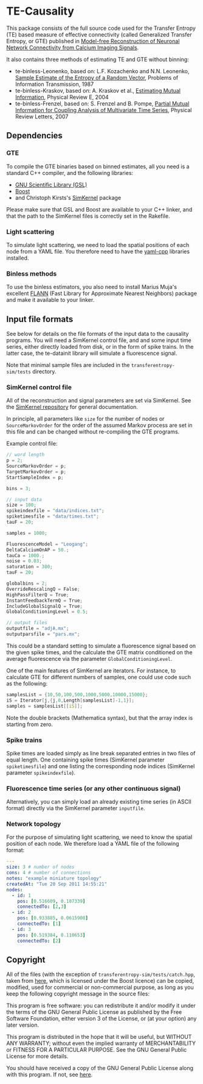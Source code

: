 # TE-Causality

This package consists of the full source code used for the Transfer Entropy (TE) based measure of effective connectivity (called Generalized Transfer Entropy, or GTE) published in [Model-free Reconstruction of Neuronal Network Connectivity from Calcium Imaging Signals](http://arxiv.org/abs/1201.0732).

It also contains three methods of estimating TE and GTE without binning:

- te-binless-Leonenko, based on: L.F. Kozachenko and N.N. Leonenko, [Sample Estimate of the Entropy of a Random Vector](http://www.mathnet.ru/php/archive.phtml?wshow=paper&jrnid=ppi&paperid=797&option_lang=eng), Problems of Information Transmission, 1987
- te-binless-Kraskov, based on: A. Kraskov et al., [Estimating Mutual Information](http://pre.aps.org/abstract/PRE/v69/i6/e066138), Physical Review E, 2004
- te-binless-Frenzel, based on: S. Frenzel and B. Pompe, [Partial Mutual Information for Coupling Analysis of Multivariate Time Series](http://prl.aps.org/abstract/PRL/v99/i20/e204101), Physical Review Letters, 2007



## Dependencies

### GTE

To compile the GTE binaries based on binned estimates, all you need is a standard C++ compiler, and the following libraries:

- [GNU Scientific Library (GSL)](http://www.gnu.org/s/gsl/)
- [Boost](http://www.boost.org/)
- and Christoph Kirsts's [SimKernel](https://github.com/ChristophKirst/SimKernel) package

Please make sure that GSL and Boost are available to your C++ linker, and that the path to the SimKernel files is correctly set in the Rakefile.

### Light scattering

To simulate light scattering, we need to load the spatial positions of each node from a YAML file. You therefore need to have the [yaml-cpp](http://code.google.com/p/yaml-cpp) libraries installed.

### Binless methods

To use the binless estimators, you also need to install Marius Muja's excellent [FLANN](https://github.com/mariusmuja/flann) (Fast Library for Approximate Nearest Neighbors) package and make it available to your linker.



## Input file formats

See below for details on the file formats of the input data to the causality programs. You will need a SimKernel control file, and and some input time series, either directly loaded from disk, or in the form of spike trains. In the latter case, the te-datainit library will simulate a fluorescence signal.

Note that minimal sample files are included in the `transferentropy-sim/tests` directory.

### SimKernel control file

All of the reconstruction and signal parameters are set via SimKernel. See the [SimKernel repository](https://github.com/ChristophKirst/SimKernel) for general documentation.

In principle, all parameters like `size` for the number of nodes or `SourceMarkovOrder` for the order of the assumed Markov process are set in this file and can be changed without re-compiling the GTE programs.

Example control file:

```c++
// word length
p = 2; 
SourceMarkovOrder = p;
TargetMarkovOrder = p;
StartSampleIndex = p;

bins = 3;

// input data
size = 100;
spikeindexfile = "data/indices.txt";
spiketimesfile = "data/times.txt";
tauF = 20;

samples = 1000;

FluorescenceModel = "Leogang";
DeltaCalciumOnAP = 50.;
tauCa = 1000.;
noise = 0.03;
saturation = 300;
tauF = 20;

globalbins = 2;
OverrideRescalingQ = False;
HighPassFilterQ = True;
InstantFeedbackTermQ = True;
IncludeGlobalSignalQ = True;
GlobalConditioningLevel = 0.5;

// output files
outputfile = "adjA.mx";
outputparsfile = "pars.mx";
```

This could be a standard setting to simulate a fluorescence signal based on the given spike times, and the calculate the GTE matrix conditioned on the average fluorescence via the parameter `GlobalConditioningLevel`.

One of the main features of SimKernel are iterators. For instance, to calculate GTE for different numbers of samples, one could use code such as the following:

```c++
samplesList = {10,50,100,500,1000,5000,10000,15000};
iS = Iterator[j,{j,0,Length[samplesList]-1,1}];
samples = samplesList[[iS]];
```

Note the double brackets (Mathematica syntax), but that the array index is starting from zero.

### Spike trains

Spike times are loaded simply as line break separated entries in two files of equal length. One containing spike times (SimKernel parameter `spiketimesfile`) and one listing the corresponding node indices (SimKernel parameter `spikeindexfile`).

### Fluorescence time series (or any other continuous signal)

Alternatively, you can simply load an already existing time series (in ASCII format) directly via the SimKernel parameter `inputfile`.

### Network topology

For the purpose of simulating light scattering, we need to know the spatial position of each node. We therefore load a YAML file of the following format:

```yaml
---
size: 3 # number of nodes
cons: 4 # number of connections
notes: "example miniature topology"
createdAt: "Tue 20 Sep 2011 14:55:21"
nodes:
  - id: 1
    pos: [0.516609, 0.187339]
    connectedTo: [2,3]
  - id: 2
    pos: [0.933885, 0.0615908]
    connectedTo: [1]
  - id: 3
    pos: [0.519384, 0.110653]
    connectedTo: [2]
```


## Copyright

All of the files (with the exception of `transferentropy-sim/tests/catch.hpp`, taken from [here](https://github.com/philsquared/Catch), which is licensed under the Boost licence) can be copied, modified, used for commercial or non-commercial purpose, as long as you keep the following copyright message in the source files:

This program is free software: you can redistribute it and/or modify it under the terms of the GNU General Public License as published by the Free Software Foundation, either version 3 of the License, or (at your option) any later version.

This program is distributed in the hope that it will be useful, but WITHOUT ANY WARRANTY; without even the implied warranty of MERCHANTABILITY or FITNESS FOR A PARTICULAR PURPOSE.  See the GNU General Public License for more details.

You should have received a copy of the GNU General Public License along with this program.  If not, see [here](http://www.gnu.org/licenses/).
